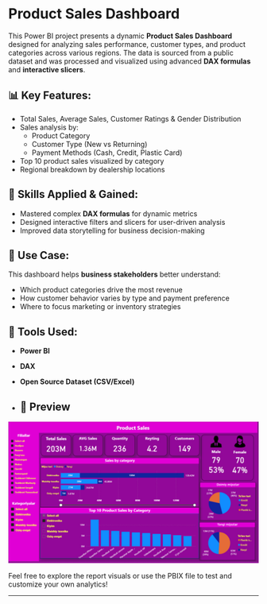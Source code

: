 # Product Sales Dashboard

This Power BI project presents a dynamic **Product Sales Dashboard** designed for analyzing sales performance, customer types, and product categories across various regions. The data is sourced from a public dataset and was processed and visualized using advanced **DAX formulas** and **interactive slicers**.

## 📊 Key Features:
- Total Sales, Average Sales, Customer Ratings & Gender Distribution
- Sales analysis by:
  - Product Category
  - Customer Type (New vs Returning)
  - Payment Methods (Cash, Credit, Plastic Card)
- Top 10 product sales visualized by category
- Regional breakdown by dealership locations

## 🧠 Skills Applied & Gained:
- Mastered complex **DAX formulas** for dynamic metrics
- Designed interactive filters and slicers for user-driven analysis
- Improved data storytelling for business decision-making

## 🎯 Use Case:
This dashboard helps **business stakeholders** better understand:
- Which product categories drive the most revenue
- How customer behavior varies by type and payment preference
- Where to focus marketing or inventory strategies

## 📁 Tools Used:
- **Power BI**
- **DAX**
- **Open Source Dataset (CSV/Excel)**

- ## 📸 Preview
![Product Sales Dashboard](ProductSales.jpg)

Feel free to explore the report visuals or use the PBIX file to test and customize your own analytics!

---
